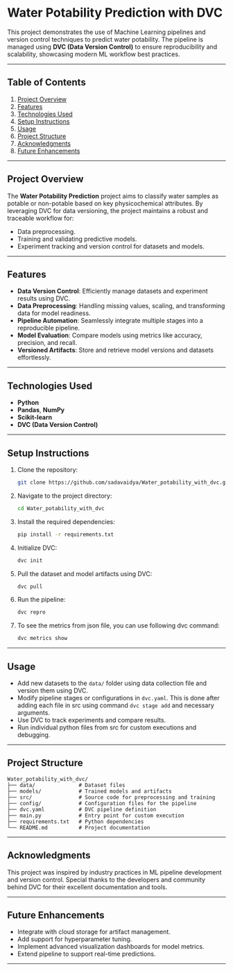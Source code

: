 # Water Potability Prediction with DVC

This project demonstrates the use of Machine Learning pipelines and version control techniques to predict water potability. The pipeline is managed using **DVC (Data Version Control)** to ensure reproducibility and scalability, showcasing modern ML workflow best practices.

---

## Table of Contents

1. [Project Overview](#project-overview)
2. [Features](#features)
3. [Technologies Used](#technologies-used)
4. [Setup Instructions](#setup-instructions)
5. [Usage](#usage)
6. [Project Structure](#project-structure)
7. [Acknowledgments](#acknowledgments)
8. [Future Enhancements](#future-enhancements)

---

## Project Overview

The **Water Potability Prediction** project aims to classify water samples as potable or non-potable based on key physicochemical attributes. By leveraging DVC for data versioning, the project maintains a robust and traceable workflow for:

- Data preprocessing.
- Training and validating predictive models.
- Experiment tracking and version control for datasets and models.

---

## Features

- **Data Version Control**: Efficiently manage datasets and experiment results using DVC.
- **Data Preprocessing**: Handling missing values, scaling, and transforming data for model readiness.
- **Pipeline Automation**: Seamlessly integrate multiple stages into a reproducible pipeline.
- **Model Evaluation**: Compare models using metrics like accuracy, precision, and recall.
- **Versioned Artifacts**: Store and retrieve model versions and datasets effortlessly.

---

## Technologies Used

- **Python**
- **Pandas**, **NumPy**
- **Scikit-learn**
- **DVC (Data Version Control)**

---

## Setup Instructions

1. Clone the repository:
   ```bash
   git clone https://github.com/sadavaidya/Water_potability_with_dvc.git
   ```

2. Navigate to the project directory:
   ```bash
   cd Water_potability_with_dvc
   ```

3. Install the required dependencies:
   ```bash
   pip install -r requirements.txt
   ```

4. Initialize DVC:
   ```bash
   dvc init
   ```

5. Pull the dataset and model artifacts using DVC:
   ```bash
   dvc pull
   ```

6. Run the pipeline:
   ```bash
   dvc repro
   ```
7. To see the metrics from json file, you can use following dvc command:
   ```bash
   dvc metrics show
   ```
---

## Usage

- Add new datasets to the `data/` folder using data collection file and version them using DVC.
- Modify pipeline stages or configurations in `dvc.yaml`. This is done after adding each file in src using command `dvc stage add` and necessary arguments. 
- Use DVC to track experiments and compare results.
- Run individual python files from src for custom executions and debugging.

---

## Project Structure

```
Water_potability_with_dvc/
├── data/              # Dataset files
├── models/            # Trained models and artifacts
├── src/               # Source code for preprocessing and training
├── config/            # Configuration files for the pipeline
├── dvc.yaml           # DVC pipeline definition
├── main.py            # Entry point for custom execution
├── requirements.txt   # Python dependencies
└── README.md          # Project documentation
```

---

## Acknowledgments

This project was inspired by industry practices in ML pipeline development and version control. Special thanks to the developers and community behind DVC for their excellent documentation and tools.

---

## Future Enhancements

- Integrate with cloud storage for artifact management.
- Add support for hyperparameter tuning.
- Implement advanced visualization dashboards for model metrics.
- Extend pipeline to support real-time predictions.

---

